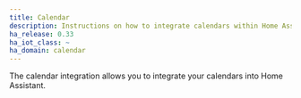 ```yaml
---
title: Calendar
description: Instructions on how to integrate calendars within Home Assistant.
ha_release: 0.33
ha_iot_class: ~
ha_domain: calendar
---
```


The calendar integration allows you to integrate your calendars into Home Assistant.
